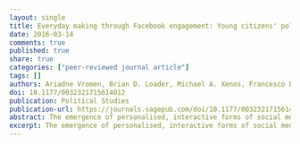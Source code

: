 ```yaml
---
layout: single
title: Everyday making through Facebook engagement: Young citizens' political interactions in Australia, the United Kingdom and the United States
date: 2016-03-14
comments: true
published: true
share: true
categories: ["peer-reviewed journal article"]
tags: []
authors: Ariadne Vromen, Brian D. Loader, Michael A. Xenos, Francesco Bailo
doi: 10.1177/0032321715614012
publication: Political Studies
publication-url: https://journals.sagepub.com/doi/10.1177/0032321715614012
abstract: The emergence of personalised, interactive forms of social media has led to questions about the use of these platforms for engagement in politics. Existing research focuses on whether political actors successfully engage citizens, and how social media platforms mobilise young people into offline participation. In this article, we present original survey data on how many young people use social media to do politics: share information, express themselves, and take action. Everyday Facebook use is underpinned by young people’s engaged citizenship norms, and it has the potential to mobilise a broader range of young people. We contextualise the survey findings with qualitative analysis of how young people describe their willingness to engage in politics on social media. There is a general reluctance to take political action due to the possibility of conflict and disagreement within their networks; however, some acknowledge it is a way to bring the disengaged into political debate.
excerpt: The emergence of personalised, interactive forms of social media has led to questions about the use of these platforms for engagement in politics.
---
```


